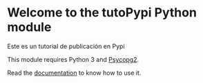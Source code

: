 # Welcome to the tutoPypi Python module

Este es un tutorial de publicación en Pypi

This module requires Python 3 and [Psycopg2](https://pypi.org/project/psycopg2/).

Read the [documentation](https://joamona.github.io/tutoPypi/) to know how to use it.




